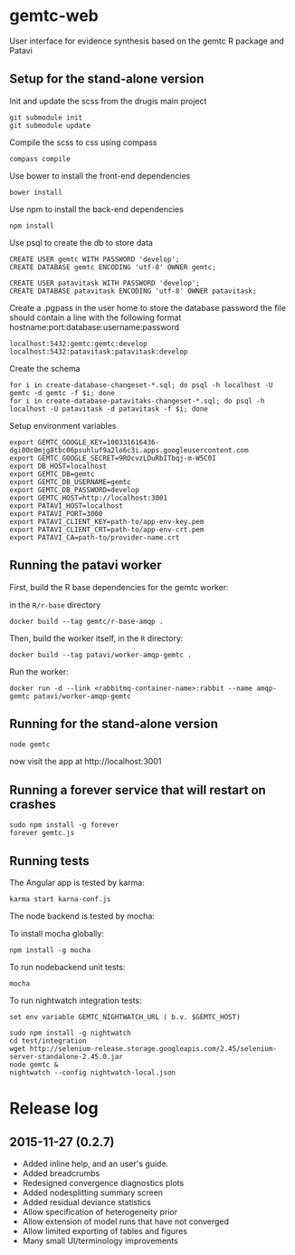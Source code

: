 gemtc-web
=========

User interface for evidence synthesis based on the gemtc R package and Patavi

Setup for the stand-alone version
---------------------------------

Init and update the scss from the drugis main project

    git submodule init
    git submodule update

Compile the scss to css using compass

    compass compile

Use bower to install the front-end dependencies

    bower install

Use npm to install the back-end dependencies

    npm install

Use psql to create the db to store data

    CREATE USER gemtc WITH PASSWORD 'develop';
    CREATE DATABASE gemtc ENCODING 'utf-8' OWNER gemtc;

    CREATE USER patavitask WITH PASSWORD 'develop';
    CREATE DATABASE patavitask ENCODING 'utf-8' OWNER patavitask;

Create a .pgpass in the user home to store the database password
the file should contain a line with the following format hostname:port:database:username:password

    localhost:5432:gemtc:gemtc:develop
    localhost:5432:patavitask:patavitask:develop

Create the schema

    for i in create-database-changeset-*.sql; do psql -h localhost -U gemtc -d gemtc -f $i; done
    for i in create-database-patavitaks-changeset-*.sql; do psql -h localhost -U patavitask -d patavitask -f $i; done

Setup environment variables

    export GEMTC_GOOGLE_KEY=100331616436-dgi00c0mjg8tbc06psuhluf9a2lo6c3i.apps.googleusercontent.com
    export GEMTC_GOOGLE_SECRET=9ROcvzLDuRbITbqj-m-W5C0I
    export DB_HOST=localhost
    export GEMTC_DB=gemtc
    export GEMTC_DB_USERNAME=gemtc
    export GEMTC_DB_PASSWORD=develop
    export GEMTC_HOST=http://localhost:3001
    export PATAVI_HOST=localhost 
    export PATAVI_PORT=3000
    export PATAVI_CLIENT_KEY=path-to/app-env-key.pem
    export PATAVI_CLIENT_CRT=path-to/app-env-crt.pem
    export PATAVI_CA=path-to/provider-name.crt


Running the patavi worker
-------------------------

First, build the R base dependencies for the gemtc worker:

in the `R/r-base` directory

    docker build --tag gemtc/r-base-amqp .

Then, build the worker itself, in the `R` directory:

    docker build --tag patavi/worker-amqp-gemtc .

Run the worker:

    docker run -d --link <rabbitmq-container-name>:rabbit --name amqp-gemtc patavi/worker-amqp-gemtc


Running for the stand-alone version
-----------------------------------

    node gemtc

now visit the app at http://localhost:3001


Running a forever service that will restart on crashes
------------------------------------------------------

    sudo npm install -g forever
    forever gemtc.js


Running tests
-------------
The Angular app is tested by karma:

    karma start karna-conf.js

The node backend is tested by mocha:

To install mocha globally:

    npm install -g mocha

To run nodebackend unit tests:

    mocha

To run nightwatch integration tests:

    set env variable GEMTC_NIGHTWATCH_URL ( b.v. $GEMTC_HOST)

    sudo npm install -g nightwatch
    cd test/integration
    wget http://selenium-release.storage.googleapis.com/2.45/selenium-server-standalone-2.45.0.jar
    node gemtc &
    nightwatch --config nightwatch-local.json


Release log
===========

2015-11-27 (0.2.7)
------------------
- Added inline help, and an user's guide.
- Added breadcrumbs
- Redesigned convergence diagnostics plots
- Added nodesplitting summary screen
- Added residual deviance statistics
- Allow specification of heterogeneity prior
- Allow extension of model runs that have not converged
- Allow limited exporting of tables and figures
- Many small UI/terminology improvements
